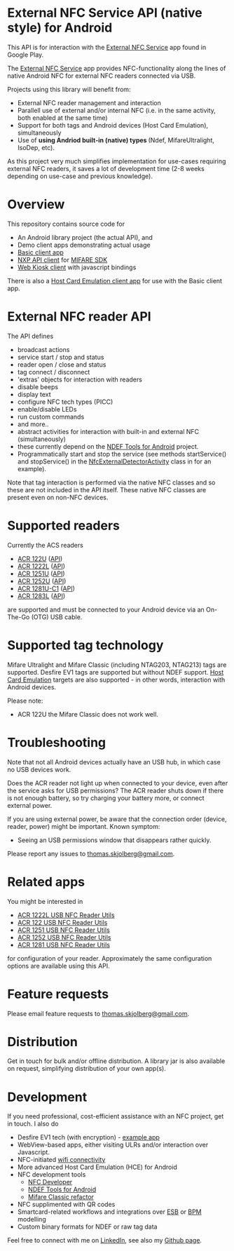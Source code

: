 External NFC Service API (native style) for Android
==================================

This API is for interaction with the [External NFC Service](https://play.google.com/store/apps/details?id=com.skjolberg.nfc.external) app found in Google Play. 

The [External NFC Service](https://play.google.com/store/apps/details?id=com.skjolberg.nfc.external) app provides NFC-functionality along the lines of native Android NFC for external NFC readers connected via USB. 

Projects using this library will benefit from:
 - External NFC reader management and interaction
 - Parallell use of external and/or internal NFC (i.e. in the same activity, both enabled at the same time)
 - Support for both tags and Android devices (Host Card Emulation), simultaneously
 - Use of <b>using Andriod built-in (native) types </b> (Ndef, MifareUltralight, IsoDep, etc). 

As this project very much simplifies implementation for use-cases requiring external NFC readers, it saves a lot of development time (2-8 weeks depending on use-case and previous knowledge).

Overview
=================
This repository contains source code for 
 * An Android library project (the actual API), and 
 * Demo client apps demonstrating actual usage
  * [Basic client app](externalNFCClient)
  * [NXP API client](externalNFCNxpClient) for [MIFARE SDK](http://www.mifare.net/en/products/mifare-sdk/)
  * [Web Kiosk client](externalNFCWebKiosk) with javascript bindings

There is also a [Host Card Emulation client app](externalNFCHostCardEmulationClient) for use with the Basic client app.

External NFC reader API
=======================
The API defines 
 * broadcast actions
  * service start / stop and status
  * reader open / close and status
  * tag connect / disconnect
 * 'extras' objects for interaction with readers
  * disable beeps
  * display text
  * configure NFC tech types (PICC)
  * enable/disable LEDs
  * run custom commands
  * and more.. 
 * abstract activities for interaction with built-in and external NFC (simultaneously)
  * these currently depend on the [NDEF Tools for Android](https://github.com/skjolber/ndef-tools-for-android) project.
 * Programmatically start and stop the service (see methods startService() and stopService() in the [NfcExternalDetectorActivity](externalNFCAPI/src/main/java/com/skjolberg/nfc/util/activity/NfcExternalDetectorActivity.java) class in for an example).

Note that tag interaction is performed via the native NFC classes and so these are not included in the API itself. These native NFC classes are present even on non-NFC devices.

Supported readers
=================
Currently the ACS readers
 * [ACR 122U](http://www.acs.com.hk/index.php?pid=product&id=ACR122U) ([API](externalNFCAPI/src/main/java/com/skjolberg/nfc/acs/Acr122UReader.java)) 
 * [ACR 1222L](http://www.acs.com.hk/index.php?pid=product&id=ACR1222L) ([API](externalNFCAPI/src/main/java/com/skjolberg/nfc/acs/Acr1222LReader.java)) 
 * [ACR 1251U](http://www.acs.com.hk/en/products/218/acr1251-usb-nfc-reader-ii/) ([API](externalNFCAPI/src/main/java/com/skjolberg/nfc/acs/Acr1251UReader.java)) 
 * [ACR 1252U](http://www.acs.com.hk/en/products/342/acr1252u-usb-nfc-reader-iii-nfc-forum-certified-reader/) ([API](externalNFCAPI/src/main/java/com/skjolberg/nfc/acs/Acr1252UReader.java)) 
 * [ACR 1281U-C1](http://www.acs.com.hk/en/products/159/acr1281u-c1-dualboost-ii-usb-dual-interface-reader/) ([API](externalNFCAPI/src/main/java/src/com/skjolberg/nfc/acs/Acr1281UReader.java)) 
 * [ACR 1283L](http://www.acs.com.hk/en/products/226/acr1283l-standalone-contactless-reader/) ([API](externalNFCAPI/src/main/java/com/skjolberg/nfc/acs/Acr1283LReader.java)) 
 
are supported and must be connected to your Android device via an On-The-Go (OTG) USB cable.

Supported tag technology
========================
Mifare Ultralight and Mifare Classic (including NTAG203, NTAG213) tags are supported. Desfire EV1 tags are supported but without NDEF support. [Host Card Emulation](http://developer.android.com/guide/topics/connectivity/nfc/hce.html) targets are also supported - in other words, interaction with Android devices.

Please note:
 - ACR 122U the Mifare Classic does not work well.

Troubleshooting
===============
Note that not all Android devices actually have an USB hub, in which case no USB devices work.

Does the ACR reader not light up when connected to your device, even after the service asks for USB permissions? The ACR reader shuts down if there is not enough battery, so try charging your battery more, or connect external power.

If you are using external power, be aware that the connection order (device, reader, power) might be important. Known symptom: 
 - Seeing an USB permissions window that disappears rather quickly.

Please report any issues to thomas.skjolberg@gmail.com.

Related apps
============
You might be interested in
 * [ACR 1222L USB NFC Reader Utils](https://play.google.com/store/apps/details?id=com.skjolberg.acr1222) 
 * [ACR 122 USB NFC Reader Utils](https://play.google.com/store/apps/details?id=com.skjolberg.acr122u)
 * [ACR 1251 USB NFC Reader Utils](https://play.google.com/store/apps/details?id=com.skjolberg.acr1251u)
 * [ACR 1252 USB NFC Reader Utils](https://play.google.com/store/apps/details?id=com.skjolberg.acr1252u)
 * [ACR 1281 USB NFC Reader Utils](https://play.google.com/store/apps/details?id=com.skjolberg.acr1281u)


for configuration of your reader. Approximately the same configuration options are available using this API. 

Feature requests
================
Please email feature requests to thomas.skjolberg@gmail.com.

Distribution
============
Get in touch for bulk and/or offline distribution. A library jar is also available on request, simplifying distribution of your own app(s).

Development
===========
If you need professional, cost-efficient assistance with an NFC project, get in touch. I also do

 * Desfire EV1 tech (with encryption) - [example app](https://play.google.com/store/apps/details?id=com.skjolberg.mifare.desfiretool)
 * WebView-based apps, either visiting ULRs and/or interaction over Javascript.
 * NFC-initiated [wifi connectivity](https://play.google.com/store/apps/details?id=w.i)
 * More advanced Host Card Emulation (HCE) for Android
 * NFC development tools
   * [NFC Developer](https://play.google.com/store/apps/details?id=com.antares.nfc)
   * [NDEF Tools for Android](https://play.google.com/store/apps/details?id=org.ndeftools.boilerplate&hl=no)
   * [Mifare Classic refactor](https://play.google.com/store/apps/details?id=com.skjolberg.nfc.mifareclassic)
 * NFC supplimented with QR codes
 * Smartcard-related workflows and integrations over [ESB](http://camel.apache.org/) or [BPM](https://camunda.com/) modelling
 * Custom binary formats for NDEF or raw tag data


Feel free to connect with me on [LinkedIn](http://lnkd.in/r7PWDz), see also my [Github page](https://skjolber.github.io).
